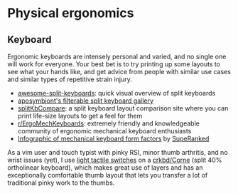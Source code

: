 # Physical ergonomics

## Keyboard
Ergonomic keyboards are intensely personal and varied, and no single one will work for everyone. Your best bet is to try printing up some layouts to see what your hands like, and get advice from people with similar use cases and similar types of repetitive strain injury.

- [awesome-split-keyboards](https://github.com/diimdeep/awesome-split-keyboards): quick visual overview of split keyboards
- [aposymbiont's filterable split keyboard gallery](https://aposymbiont.github.io/split-keyboards/)
- [splitKbCompare](https://jhelvy.shinyapps.io/splitkbcompare/): a split keyboard layout comparison site where you can print life-size layouts to get a feel for them
- [r/ErgoMechKeyboards](https://www.reddit.com/r/ErgoMechKeyboards/): extremely friendly and knowledgeable community of ergonomic mechanical keyboard enthusiasts
- [Infographic of mechanical keyboard form factors](https://i0.wp.com/superanked.com/wp-content/uploads/2020/10/SupeRanked-X04-Custom-Mechanical-Keyboard-Infographic-Desk-Mat-V3-Main.jpg?fit=2048%2C2048&ssl=1) by [SupeRanked](https://superanked.com)

As a vim user and touch typist with pinky RSI, minor thumb arthritis, and no wrist issues (yet), I use [light tactile switches](https://input.club/the-comparative-guide-to-mechanical-switches/tactile/hako-violet/) on a [crkbd/Corne](https://github.com/foostan/crkbd) (split 40% ortholinear keyboard), which makes great use of layers and has an exceptionally comfortable thumb layout that lets you transfer a lot of traditional pinky work to the thumbs.
